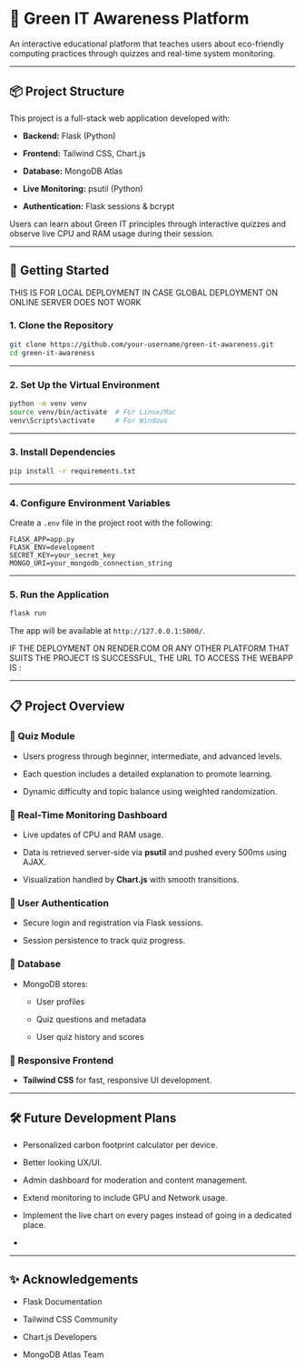 # 🌱 Green IT Awareness Platform

An interactive educational platform that teaches users about eco-friendly computing practices through quizzes and real-time system monitoring.

----------

## 📦 Project Structure

This project is a full-stack web application developed with:

-   **Backend:** Flask (Python)
    
-   **Frontend:** Tailwind CSS, Chart.js
    
-   **Database:** MongoDB Atlas
    
-   **Live Monitoring:** psutil (Python)
    
-   **Authentication:** Flask sessions & bcrypt
    

Users can learn about Green IT principles through interactive quizzes and observe live CPU and RAM usage during their session.

----------

## 🚀 Getting Started

THIS IS FOR LOCAL DEPLOYMENT IN CASE GLOBAL DEPLOYMENT ON ONLINE SERVER DOES NOT WORK

### 1. Clone the Repository

```bash
git clone https://github.com/your-username/green-it-awareness.git
cd green-it-awareness

```

----------

### 2. Set Up the Virtual Environment

```bash
python -m venv venv
source venv/bin/activate  # For Linux/Mac
venv\Scripts\activate     # For Windows

```

----------

### 3. Install Dependencies

```bash
pip install -r requirements.txt

```

----------

### 4. Configure Environment Variables

Create a `.env` file in the project root with the following:

```env
FLASK_APP=app.py
FLASK_ENV=development
SECRET_KEY=your_secret_key
MONGO_URI=your_mongodb_connection_string

```

----------

### 5. Run the Application

```bash
flask run

```

The app will be available at `http://127.0.0.1:5000/`.

IF THE DEPLOYMENT ON RENDER.COM OR ANY OTHER PLATFORM THAT SUITS THE PROJECT IS SUCCESSFUL, THE URL TO ACCESS THE WEBAPP IS : 

----------

## 📋 Project Overview

### 🔹 Quiz Module

-   Users progress through beginner, intermediate, and advanced levels.
    
-   Each question includes a detailed explanation to promote learning.
    
-   Dynamic difficulty and topic balance using weighted randomization.
    

### 🔹 Real-Time Monitoring Dashboard

-   Live updates of CPU and RAM usage.
    
-   Data is retrieved server-side via **psutil** and pushed every 500ms using AJAX.
    
-   Visualization handled by **Chart.js** with smooth transitions.
    

### 🔹 User Authentication

-   Secure login and registration via Flask sessions.
    
-   Session persistence to track quiz progress.
    

### 🔹 Database

-   MongoDB stores:
    
    -   User profiles
        
    -   Quiz questions and metadata
        
    -   User quiz history and scores
        

### 🔹 Responsive Frontend

-   **Tailwind CSS** for fast, responsive UI development.
   
----------

## 🛠️ Future Development Plans

-   Personalized carbon footprint calculator per device.
    
-   Better looking UX/UI.
    
-   Admin dashboard for moderation and content management.
    
-   Extend monitoring to include GPU and Network usage.
    
-   Implement the live chart on every pages instead of going in a dedicated place.
- 
----------

## ✨ Acknowledgements

-   Flask Documentation
    
-   Tailwind CSS Community
    
-   Chart.js Developers
    
-   MongoDB Atlas Team

